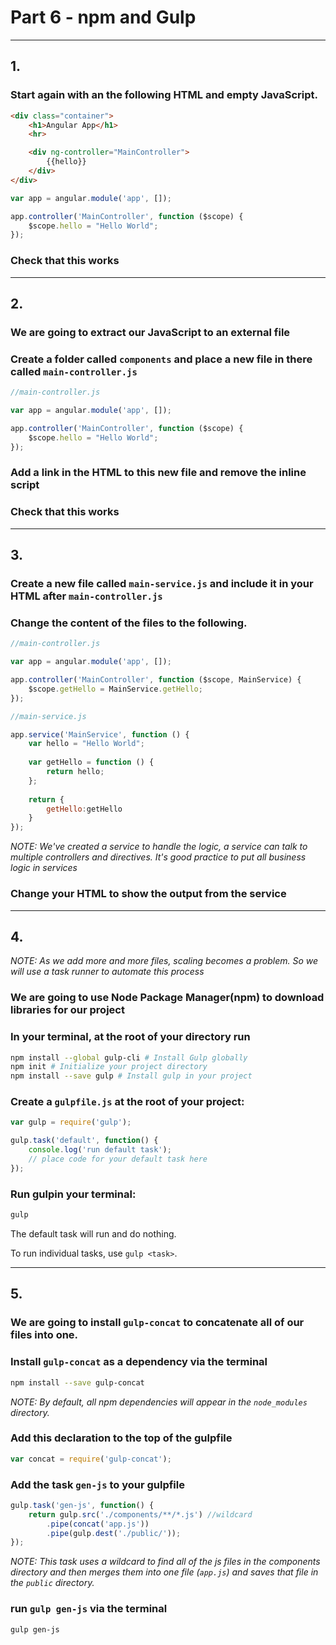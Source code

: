 # Part 6 - npm and Gulp
---
## 1.
### Start again with an the following HTML and empty JavaScript.

```html
<div class="container">
    <h1>Angular App</h1>
    <hr>

    <div ng-controller="MainController">
        {{hello}}
    </div>
</div>
```

```javascript
var app = angular.module('app', []);

app.controller('MainController', function ($scope) {
    $scope.hello = "Hello World";
});
```

### Check that this works
---
## 2.
### We are going to extract our JavaScript to an external file

### Create a folder called `components` and place a new file in there called `main-controller.js`
```javascript
//main-controller.js

var app = angular.module('app', []);

app.controller('MainController', function ($scope) {
    $scope.hello = "Hello World";
});
```

### Add a link in the HTML to this new file and remove the inline script

### Check that this works
---
## 3.
### Create a new file called `main-service.js` and include it in your HTML after `main-controller.js`

### Change the content of the files to the following.

```javascript
//main-controller.js

var app = angular.module('app', []);

app.controller('MainController', function ($scope, MainService) {
    $scope.getHello = MainService.getHello;
});
```

```javascript
//main-service.js

app.service('MainService', function () {
    var hello = "Hello World";
    
    var getHello = function () {
        return hello;
    };
    
    return {
        getHello:getHello
    }
});
```

*NOTE: We've created a service to handle the logic, a service can talk to multiple controllers and directives. 
It's good practice to put all business logic in services*

### Change your HTML to show the output from the service
---
## 4.
*NOTE: As we add more and more files, scaling becomes a problem. So we will use a task runner to automate this process*
 
### We are going to use Node Package Manager(npm) to download libraries for our project
### In your terminal, at the root of your directory run 

```bash
npm install --global gulp-cli # Install Gulp globally
npm init # Initialize your project directory
npm install --save gulp # Install gulp in your project
```

### Create a `gulpfile.js` at the root of your project:

```javascript
var gulp = require('gulp');

gulp.task('default', function() {
    console.log('run default task');
    // place code for your default task here
});
```

### Run gulpin your terminal:

```bash
gulp
```

The default task will run and do nothing.

To run individual tasks, use `gulp <task>`.

---
## 5.
### We are going to install `gulp-concat` to concatenate all of our files into one.

### Install `gulp-concat` as a dependency via the terminal

```bash
npm install --save gulp-concat
```

*NOTE: By default, all npm dependencies will appear in the `node_modules` directory.*


### Add this declaration to the top of the gulpfile
```javascript
var concat = require('gulp-concat'); 
```

### Add the task `gen-js` to your gulpfile

```javascript
gulp.task('gen-js', function() {
    return gulp.src('./components/**/*.js') //wildcard
        .pipe(concat('app.js'))
        .pipe(gulp.dest('./public/'));
});
```

*NOTE: This task uses a wildcard to find all of the js files in the components directory and then merges them into one file
 (`app.js`) and saves that file in the `public` directory.*

### run `gulp gen-js` via the terminal

```bash
gulp gen-js
```